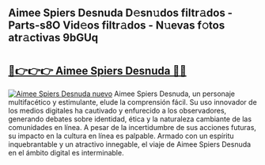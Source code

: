 ## Aimee Spiers Desnuda D𝚎sn𝚞dos filtr𝚊dos - Parts-s8O Vid𝚎os filtr𝚊dos - N𝚞evas f𝚘tos atr𝚊ctivas 9bGUq

# <h2><a href="http://mb62tn.tromn.icu/?c=Aimee+Spiers+Desnuda">🔗👉👉👉 Aimee Spiers Desnuda 🔗🔗</a></h2>

[![Aimee Spiers Desnuda nuevo](https://i.imgur.com/pEAQMta.gif)](http://mb62tn.tromn.icu/?c=Aimee+Spiers+Desnuda)
Aimee Spiers Desnuda, un personaje multifacético y estimulante, elude la comprensión fácil. Su uso innovador de los medios digitales ha cautivado y enfurecido a los observadores, generando debates sobre identidad, ética y la naturaleza cambiante de las comunidades en línea. A pesar de la incertidumbre de sus acciones futuras, su impacto en la cultura en línea es palpable. Armado con un espíritu inquebrantable y un atractivo innegable, el viaje de Aimee Spiers Desnuda en el ámbito digital es interminable.
